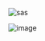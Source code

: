 ![sas](https://github.com/vjdbj/CICD/assets/83549768/763e9cc5-a735-40c9-b86b-41fbe77150e9)

![image](https://github.com/vjdbj/CICD/assets/83549768/e99f7f92-1f1b-402f-8c11-95e57aba671f)

